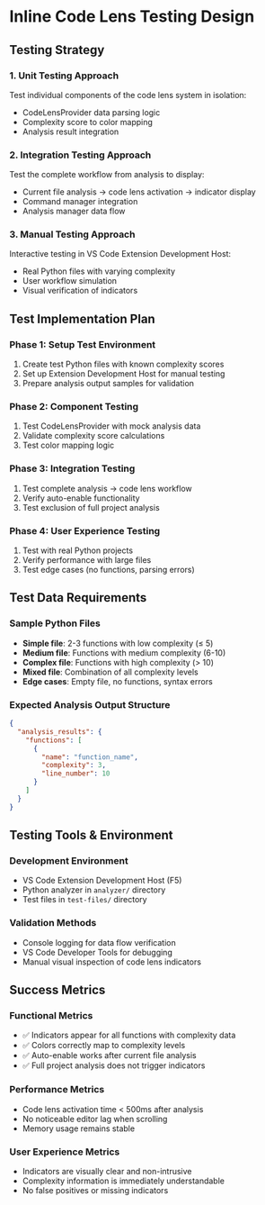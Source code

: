 # Inline Code Lens Testing Design

## Testing Strategy

### 1. Unit Testing Approach
Test individual components of the code lens system in isolation:
- CodeLensProvider data parsing logic
- Complexity score to color mapping
- Analysis result integration

### 2. Integration Testing Approach  
Test the complete workflow from analysis to display:
- Current file analysis → code lens activation → indicator display
- Command manager integration
- Analysis manager data flow

### 3. Manual Testing Approach
Interactive testing in VS Code Extension Development Host:
- Real Python files with varying complexity
- User workflow simulation
- Visual verification of indicators

## Test Implementation Plan

### Phase 1: Setup Test Environment
1. Create test Python files with known complexity scores
2. Set up Extension Development Host for manual testing
3. Prepare analysis output samples for validation

### Phase 2: Component Testing
1. Test CodeLensProvider with mock analysis data
2. Validate complexity score calculations
3. Test color mapping logic

### Phase 3: Integration Testing
1. Test complete analysis → code lens workflow
2. Verify auto-enable functionality
3. Test exclusion of full project analysis

### Phase 4: User Experience Testing
1. Test with real Python projects
2. Verify performance with large files
3. Test edge cases (no functions, parsing errors)

## Test Data Requirements

### Sample Python Files
- **Simple file**: 2-3 functions with low complexity (≤ 5)
- **Medium file**: Functions with medium complexity (6-10)
- **Complex file**: Functions with high complexity (> 10)
- **Mixed file**: Combination of all complexity levels
- **Edge cases**: Empty file, no functions, syntax errors

### Expected Analysis Output Structure
```json
{
  "analysis_results": {
    "functions": [
      {
        "name": "function_name",
        "complexity": 3,
        "line_number": 10
      }
    ]
  }
}
```

## Testing Tools & Environment

### Development Environment
- VS Code Extension Development Host (F5)
- Python analyzer in `analyzer/` directory
- Test files in `test-files/` directory

### Validation Methods
- Console logging for data flow verification
- VS Code Developer Tools for debugging
- Manual visual inspection of code lens indicators

## Success Metrics

### Functional Metrics
- ✅ Indicators appear for all functions with complexity data
- ✅ Colors correctly map to complexity levels
- ✅ Auto-enable works after current file analysis
- ✅ Full project analysis does not trigger indicators

### Performance Metrics
- Code lens activation time < 500ms after analysis
- No noticeable editor lag when scrolling
- Memory usage remains stable

### User Experience Metrics
- Indicators are visually clear and non-intrusive
- Complexity information is immediately understandable
- No false positives or missing indicators